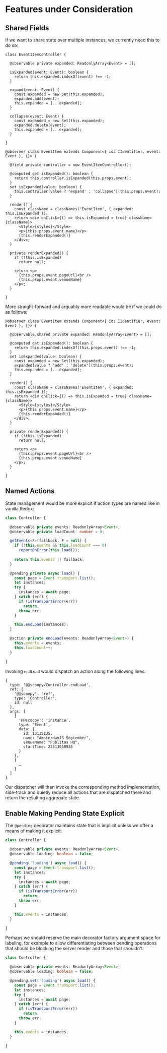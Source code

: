 # Features under Consideration

## Shared Fields

If we want to share state over multiple instances, we currently need this to do so:

```tsx
class EventItemController {

  @observable private expanded: ReadonlyArray<Event> = [];

  isExpanded(event: Event): boolean {
    return this.expanded.indexOf(event) !== -1;
  }

  expand(event: Event) {
    const expanded = new Set(this.expanded);
    expanded.add(event);
    this.expanded = [...expanded];
  }

  collapse(event: Event) {
    const expanded = new Set(this.expanded);
    expanded.delete(event);
    this.expanded = [...expanded];
  }

}

@observer class EventItem extends Component<{ id: IIdentifier, event: Event }, {}> {

  @field private controller = new EventItemController();

  @computed get isExpanded(): boolean {
    return this.controller.isExpanded(this.props.event);
  }
  set isExpanded(value: boolean) {
    this.controller[value ? 'expand' : 'collapse'](this.props.event);
  }

  render() {
    const className = classNames('EventItem', { expanded: this.isExpanded });
    return <div onClick={() => this.isExpanded = true} className={className}>
      <Style>{styles}</Style>
      <p>{this.props.event.name}</p>
      {this.renderExpanded()}
    </div>;
  }

  private renderExpanded() {
    if (!this.isExpanded)
      return null;
    
    return <p>
      {this.props.event.pageUrl}<br />
      {this.props.event.venueName}
    </p>;
  }

}
```

More straight-forward and arguably more readable would be if we could do as follows:

```tsx
@observer class EventItem extends Component<{ id: IIdentifier, event: Event }, {}> {

  @observable.shared private expanded: ReadonlyArray<Event> = [];

  @computed get isExpanded(): boolean {
    return this.expanded.indexOf(this.props.event) !== -1;
  }
  set isExpanded(value: boolean) {
    const expanded = new Set(this.expanded);
    expanded[value ? 'add' : 'delete'](this.props.event);
    this.expanded = [...expanded];
  }

  render() {
    const className = classNames('EventItem', { expanded: this.isExpanded });
    return <div onClick={() => this.isExpanded = true} className={className}>
      <Style>{styles}</Style>
      <p>{this.props.event.name}</p>
      {this.renderExpanded()}
    </div>;
  }

  private renderExpanded() {
    if (!this.isExpanded)
      return null;
    
    return <p>
      {this.props.event.pageUrl}<br />
      {this.props.event.venueName}
    </p>;
  }

}
```

## Named Actions

State management would be more explicit if action types are named like in vanilla Redux:

```ts
class Controller {

  @observable private events: ReadonlyArray<Event>;
  @observable private loadCount: number = 0;

  getEvents<F>(fallback: F = null) {
    if (!this.events && this.loadCount === 0)
      reportOnError(this.load());
    
    return this.events || fallback;
  }

  @pending private async load() {
    const page = Event.transport.list();
    let instances;
    try {
      instances = await page;
    } catch (err) {
      if (isTransportError(err))
        return;
      throw err;
    }

    this.endLoad(instances);
  }

  @action private endLoad(events: ReadonlyArray<Event>) {
    this.events = events;
    this.loadCount++;
  }

}
```

Invoking `endLoad` would dispatch an action along the following lines:

```
{
  type: '@@scoopy/Controller.endLoad',
  ref: {
    '@@scoopy': 'ref',
    type: 'Controller',
    id: null
  },
  args: [
    {
      '@@scoopy': 'instance',
      type: 'Event',
      data: {
        id: 13135135,
        name: "AmsterdamJS September",
        venueName: "Publitas HQ",
        startTime: 23513058935
      }
    },
    {
      …
    }
  ]
}
```

Our dispatcher will then invoke the corresponding method implementation, side-track and quietly reduce all actions that are dispatched there and return the resulting aggregate state.


## Enable Making Pending State Explicit

The `@pending` decorator maintains state that is implicit unless we offer a means of making it explicit:

```ts
class Controller {

  @observable private events: ReadonlyArray<Event>;
  @observable loading: boolean = false;

  @pending('loading') async load() {
    const page = Event.transport.list();
    let instances;
    try {
      instances = await page;
    } catch (err) {
      if (isTransportError(err))
        return;
      throw err;
    }

    this.events = instances;
  }

}
```

Perhaps we should reserve the main decorator factory argument space for labeling, for example to allow differentiating between pending operations that should be blocking the server render and those that shouldn't:

```ts
class Controller {

  @observable private events: ReadonlyArray<Event>;
  @observable loading: boolean = false;

  @pending.set('loading') async load() {
    const page = Event.transport.list();
    let instances;
    try {
      instances = await page;
    } catch (err) {
      if (isTransportError(err))
        return;
      throw err;
    }

    this.events = instances;
  }

}
```
